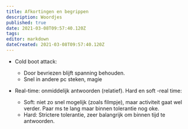 ```yaml
---
title: Afkortingen en begrippen
description: Woordjes
published: true
date: 2021-03-08T09:57:40.120Z
tags: 
editor: markdown
dateCreated: 2021-03-08T09:57:40.120Z
---
```


- Cold boot attack: 
  - Door bevriezen blijft spanning behouden.
  - Snel in andere pc steken, magie


- Real-time: onmiddelijk antwoorden (relatief).
  Hard en soft -real time:
  - Soft: niet zo snel mogelijk (zoals filmpje), maar activiteit gaat wel verder. Paar ms te lang maar binnen tolerantie nog oke.
  - Hard: Strictere tolerantie, zeer balangrijk om binnen tijd te antwoorden.